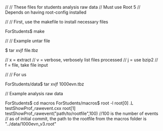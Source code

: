 //
// These files for students analysis raw data
// Must use Root 5
// Depends on having root-config installed

// 
// First, use the makefile to install necessary files

ForStudents$ make

//
// Example untar file 

$ tar xvjf file.tbz

// x = extract
// v = verbose, verbosely list files processed
// j = use bzip2
// f = file, take file input

// 
// For us

ForStudents/data$ tar xvjf 1000evn.tbz

// Example analysis raw data

ForStudents$ cd macros
ForStudents/macros$ root -l
root[0] .L testShowProf_rawevent.cxx
root[1] testShowProf_rawevent("path/to/rootfile",100)         //100 is the number of events
// as of initial commit, the path to the rootfile from the macros folder is "../data/1000evn_v3.root"


